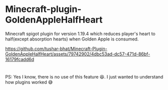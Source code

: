 # Minecraft-plugin-GoldenAppleHalfHeart

Minecraft spigot plugin for version 1.19.4 which reduces player's heart to half(except absorption hearts) when Golden Apple is consumed.


https://github.com/tushar-bhat/Minecraft-Plugin-GoldenAppleHalfHeart/assets/79742902/4dbc53ad-dc57-471d-86bf-16179fcadd6d

#

PS: Yes I know, there is no use of this feature 😆. I just wanted to understand how plugins worked 😅 
